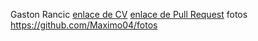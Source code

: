 Gaston Rancic
[enlace de CV](CV.md)
[enlace de Pull Request](pull-request.md)
fotos https://github.com/Maximo04/fotos
